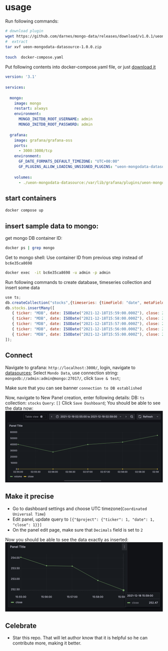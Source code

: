 # usage

Run following commands:
```sh
# download plugin
wget https://github.com/darnes/mongo-data/releases/download/v1.0.1/ueon-mongodata-datasource-1.0.0.zip
#  extract  
tar xvf ueon-mongodata-datasource-1.0.0.zip

touch  docker-compose.yaml
```

Put following contents into docker-compose.yaml file, or just  [download it](./docker-compose.yaml)
```yaml
version: '3.1'

services:

  mongo:
    image: mongo
    restart: always
    environment:
      MONGO_INITDB_ROOT_USERNAME: admin
      MONGO_INITDB_ROOT_PASSWORD: admin

  grafana:
    image: grafana/grafana-oss
    ports:
      - 3000:3000/tcp
    environment:
      GF_DATE_FORMATS_DEFAULT_TIMEZONE: "UTC+00:00"
      GF_PLUGINS_ALLOW_LOADING_UNSIGNED_PLUGINS: "ueon-mongodata-datasource"

    volumes:
      - ./ueon-mongodata-datasource:/var/lib/grafana/plugins/ueon-mongodata-datasource

```

## start containers  
```sh
docker compose up
```

## insert sample data to mongo:
get mongo DB container  ID:
```sh
docker ps | grep mongo
```

Get to mongo shell:
Use container ID from previous step instead of `bc6e35ca8698`
```sh
docker exec  -it bc6e35ca8698 -u admin -p admin
```

Run following commands to  create database, timeseries collection and insert some data

```js
use ts;
db.createCollection("stocks",{timeseries: {timeField: "date", metaField: "ticker", granularity: "seconds" }});
db.stocks.insertMany([
   { ticker: "MDB", date: ISODate("2021-12-18T15:59:00.000Z"), close: 252.47, volume: 55046.00},
   { ticker: "MDB", date: ISODate("2021-12-18T15:58:00.000Z"), close: 252.93, volume: 44042.00},
   { ticker: "MDB", date: ISODate("2021-12-18T15:57:00.000Z"), close: 253.61, volume: 40182.00},
   { ticker: "MDB", date: ISODate("2021-12-18T15:56:00.000Z"), close: 253.63, volume: 27890.00},
   { ticker: "MDB", date: ISODate("2021-12-18T15:55:00.000Z"), close: 254.03, volume: 40270.00}
]);
```

## Connect
Navigate to grafana: `http://localhost:3000/`, login, navigate to [datasources](http://localhost:3000/connections/datasources/new);
Select `Mondo Data`, use connection string: `mongodb://admin:admin@mongo:27017/`, click `Save & test`;

Make sure that you can see banner `connection to DB established`

Now, navigate to New Panel creation, enter following details:
DB: `ts`
collection: `stocks`
`Query`: `[]`
Click `Save Dashboard`;
You should be able to see the data now:
![Sample Panel](../img/sample-panel.png)

## Make it precise

- Go to dashboard settings and choose UTC timezone(`Coordinated Universal Time`)
- Edit panel, update query to `[{"$project": {"ticker": 1, "date": 1, "close": 1}}]`
- On the panel edit page, make sure that `Decimals` field is set to `2`

Now you should be able to see the data exactly as inserted:
![sample panel precise data](../img/sample-panel-precise.png)

## Celebrate
- Star this repo. That  will let author know that it is helpful so he can contribute more, making it better. 